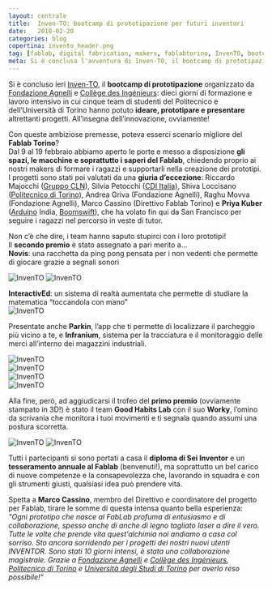 ```yaml
---
layout: centrale
title:  Inven-TO: bootcamp di prototipazione per futuri inventori
date:   2018-02-20
categories: blog
copertina: invento_header.png
tag: [fablab, digital fabrication, makers, fablabtorino, InvenTO, bootcamp, prototyping, PoliTO, UniTO, Fondazione Agnelli, College des Ingenieurs]
meta: Si è conclusa l'avventura di Inven-TO, il bootcamp di prototipazione organizzato da Fondazione Agnelli e Collège des Ingénieurs al Fablab Torino. Ecco i progetti presentati e i vincitori!
---
```

Si è concluso ieri [Inven-TO](http://inven-to.it), il **bootcamp di prototipazione** organizzato da [Fondazione Agnelli](www.fondazioneagnelli.it) e [Collège des Ingénieurs](www.safm.it): dieci giorni di formazione e lavoro intensivo in cui cinque team di studenti del Politecnico e dell’Università di Torino hanno potuto **ideare, prototipare e presentare** altrettanti progetti. All’insegna dell’innovazione, ovviamente!

Con queste ambiziose premesse, poteva esserci scenario migliore del **Fablab Torino**?  
Dal 9 al 19 febbraio abbiamo aperto le porte e messo a disposizione **gli spazi, le macchine e soprattutto i saperi del Fablab**, chiedendo proprio ai nostri makers di formare i ragazzi e supportarli nella creazione dei prototipi.  
I progetti sono stati poi valutati da una **giuria d’eccezione**: Riccardo Majocchi ([Gruppo CLN](http://www.gruppocln.com/en/index.php)), Silvia Petocchi ([CDI Italia](www.safm.it)), Shiva Loccisano ([Politecnico di Torino](https://www.polito.it)), Andrea Griva (Fondazione Agnelli), Raghu Movva (Fondazione Agnelli), Marco Cassino (Direttivo Fablab Torino) e **Priya Kuber** ([Arduino](https://www.arduino.cc) India, [Boomswift](http://boomswift.com)), che ha volato fin qui da San Francisco per seguire i ragazzi nel percorso in veste di tutor.

Non c’è che dire, i team hanno saputo stupirci con i loro prototipi!  
Il **secondo premio** è stato assegnato a pari merito a...   
**Novis**: una racchetta da ping pong pensata per i non vedenti che permette di giocare grazie a segnali sonori  

 ![InvenTO](https://github.com/FablabTorino/fablabtorino-site/blob/gh-pages/img/blog/invento_novis.png?raw=true)
 ![InvenTO](https://github.com/FablabTorino/fablabtorino-site/blob/gh-pages/img/blog/invento_novis2.png?raw=true)
 
 
**InteractivEd**: un sistema di realtà aumentata che permette di studiare la matematica “toccandola con mano”  
 ![InvenTO](https://github.com/FablabTorino/fablabtorino-site/blob/gh-pages/img/blog/invento_interactived.png?raw=true)

Presentate anche **Parkin**, l’app che ti permette di localizzare il parcheggio più vicino a te, e **Infranium**, sistema per la tracciatura e il monitoraggio delle merci all’interno dei magazzini industriali.  

 ![InvenTO](https://github.com/FablabTorino/fablabtorino-site/blob/gh-pages/img/blog/invento_parkin1.png?raw=true)  
 ![InvenTO](https://github.com/FablabTorino/fablabtorino-site/blob/gh-pages/img/blog/invento_parkin2.png?raw=true)  
 ![InvenTO](https://github.com/FablabTorino/fablabtorino-site/blob/gh-pages/img/blog/invento_infranium.png?raw=true)  
 ![InvenTO](https://github.com/FablabTorino/fablabtorino-site/blob/gh-pages/img/blog/infranium_2.png?raw=true)

Alla fine, però, ad aggiudicarsi il trofeo del **primo premio** (ovviamente stampato in 3D!) è stato il team **Good Habits Lab** con il suo **Worky**, l’omino da scrivania che monitora i tuoi movimenti e ti segnala quando assumi una postura scorretta.  

 ![InvenTO](https://github.com/FablabTorino/fablabtorino-site/blob/gh-pages/img/blog/invento_worky.png?raw=true)
 ![InvenTO](https://github.com/FablabTorino/fablabtorino-site/blob/gh-pages/img/blog/invento_winners.png?raw=true)

Tutti i partecipanti si sono portati a casa il **diploma di Sei Inventor** e un **tesseramento annuale al Fablab** (benvenuti!), ma soprattutto un bel carico di nuove competenze e la consapevolezza che, lavorando in squadra e con gli strumenti giusti, qualsiasi idea può prendere vita.  

Spetta a **Marco Cassino**, membro del Direttivo e coordinatore del progetto per Fablab, tirare le somme di questa intensa quanto bella esperienza:  
*"Ogni prototipo che nasce al FabLab profuma di entusiasmo e di collaborazione, spesso anche di anche di legno tagliato laser a dire il vero. Tutte le volte che prende vita quest'alchimia noi andiamo a casa col sorriso. Sto ancora sorridendo per i progetti dei nostri nuovi utenti INVENTOR. Sono stati 10 giorni intensi, è stata una collaborazione magistrale. Grazie a [Fondazione Agnelli](www.fondazioneagnelli.it) e [Collège des Ingénieurs](www.safm.it), [Politecnico di Torino](https://www.polito.it) e [Università degli Studi di Torino](https://www.unito.it) per averlo reso possibile!"*
